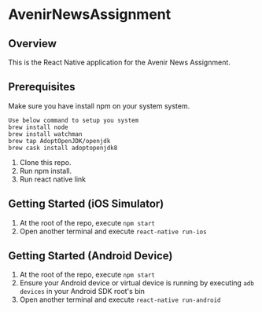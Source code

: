 # AvenirNewsAssignment

## Overview

This is the React Native application for the Avenir News Assignment. 

## Prerequisites
Make sure you have install npm on your system system.
```
Use below command to setup you system
brew install node
brew install watchman
brew tap AdoptOpenJDK/openjdk
brew cask install adoptopenjdk8
```

1. Clone this repo.
1. Run npm install.
1. Run react native link

## Getting Started (iOS Simulator)

1. At the root of the repo, execute `npm start`
1. Open another terminal and execute `react-native run-ios`

## Getting Started (Android Device)

1. At the root of the repo, execute `npm start`
1. Ensure your Android device or virtual device is running by executing `adb devices` in your Android SDK root's bin
1. Open another terminal and execute `react-native run-android`
